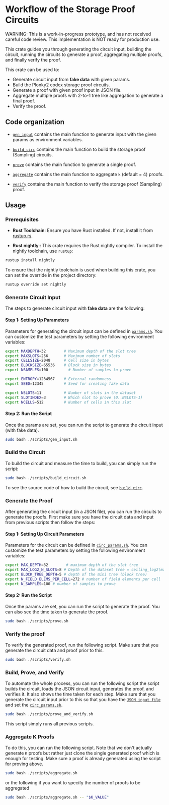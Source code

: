 # Workflow of the Storage Proof Circuits
WARNING: This is a work-in-progress prototype, and has not received careful code review. This implementation is NOT ready for production use.

This crate guides you through generating the circuit input, 
building the circuit, 
running the circuits to generate a proof, aggregating multiple proofs, and finally verify the proof.

This crate can be used to:

- Generate circuit input from **fake data** with given params.
- Build the Plonky2 codex storage proof circuits. 
- Generate a proof with given proof input in JSON file.
- Aggregate multiple proofs with 2-to-1 tree like aggregation to generate a final proof.
- Verify the proof.

## Code organization

- [`gen_input`](./src/bin/gen_input.rs) contains the main function to generate input with the given params as environment variables. 

- [`build_circ`](./src/bin/build_circ.rs) contains the main function to build the storage proof (Sampling) circuits.

- [`prove`](./src/bin/prove.rs) contains the main function to generate a single proof.

- [`aggregate`](./src/bin/aggregate.rs) contains the main function to aggregate `k` (default = 4) proofs.

- [`verify`](./src/bin/verify) contains the main function to verify the storage proof (Sampling) proof.

## Usage

### Prerequisites

- **Rust Toolchain**: Ensure you have Rust installed. If not, install it from [rustup.rs](https://rustup.rs/).

- **Rust nightly**:: This crate requires the Rust nightly compiler. To install the nightly toolchain, use `rustup`:

```bash
rustup install nightly
```

To ensure that the nightly toolchain is used when building this crate, you can set the override in the project directory:

```bash
rustup override set nightly
```

### Generate Circuit Input
The steps to generate circuit input with **fake data** are the following:

#### Step 1: Setting Up Parameters
Parameters for generating the circuit input can be defined in [`params.sh`](scripts/params.sh).
You can customize the test parameters by setting the following environment variables:

```bash
export MAXDEPTH=32        # Maximum depth of the slot tree
export MAXSLOTS=256       # Maximum number of slots
export CELLSIZE=2048      # Cell size in bytes
export BLOCKSIZE=65536    # Block size in bytes
export NSAMPLES=100         # Number of samples to prove

export ENTROPY=1234567    # External randomness
export SEED=12345         # Seed for creating fake data

export NSLOTS=11          # Number of slots in the dataset
export SLOTINDEX=3        # Which slot to prove (0..NSLOTS-1)
export NCELLS=512         # Number of cells in this slot
```

#### Step 2: Run the Script
Once the params are set, you can run the script to generate the circuit input (with fake data).

```bash
sudo bash ./scripts/gen_input.sh
```

### Build the Circuit
To build the circuit and measure the time to build, you can simply run the script:
```bash
sudo bash ./scripts/build_circuit.sh
```
To see the source code of how to build the circuit, see [`build_circ`](./src/bin/build_circ.rs).

### Generate the Proof
After generating the circuit input (in a JSON file), you can run the circuits to generate the proofs.
First make sure you have the circuit data and input from previous scripts then follow the steps:

#### Step 1: Setting Up Circuit Parameters
Parameters for the circuit can be defined in [`circ_params.sh`](scripts/circ_params.sh).
You can customize the test parameters by setting the following environment variables:
```bash
export MAX_DEPTH=32        # maximum depth of the slot tree
export MAX_LOG2_N_SLOTS=8 # Depth of the dataset tree = ceiling_log2(max_slots)
export BLOCK_TREE_DEPTH=5 # depth of the mini tree (block tree)
export N_FIELD_ELEMS_PER_CELL=272 # number of field elements per cell
export N_SAMPLES=100 # number of samples to prove
```

#### Step 2: Run the Script
Once the params are set, you can run the script to generate the proof.
You can also see the time taken to generate the proof. 

```bash
sudo bash ./scripts/prove.sh
```

### Verify the proof
To verify the generated proof, run the following script. 
Make sure that you generate the circuit data and proof prior to this.

```bash
sudo bash ./scripts/verify.sh
```

### Build, Prove, and Verify
To automate the whole process, you can run the following script 
the script builds the circuit, loads the JSON circuit input, generates the proof, and verifies it. 
It also shows the time taken for each step. 
Make sure that you generate the circuit input prior to this so that you have the [`JSON input file`](./input.json) and set the [`circ_params.sh`](scripts/circ_params.sh).

```bash
sudo bash ./scripts/prove_and_verify.sh
```
This script simply runs all previous scripts. 

### Aggregate K Proofs
To do this, you can run the following script. 
Note that we don't actually generate `K` proofs but rather just clone the single generated proof which is enough for testing. 
Make sure a proof is already generated using the script for proving above. 

```bash
sudo bash ./scripts/aggregate.sh
```


or the following if you want to specify the number of proofs to be aggregated
```bash
sudo bash ./scripts/aggregate.sh -- "$K_VALUE"
```


